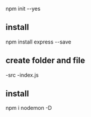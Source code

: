 npm init --yes

## install
npm install express --save

## create folder and file
-src
    -index.js

## install
npm i nodemon -D
